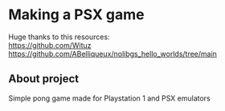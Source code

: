 # Making a PSX game
Huge thanks to this resources:   
  https://github.com/Wituz  
  https://github.com/ABelliqueux/nolibgs_hello_worlds/tree/main  

## About project
Simple pong game made for Playstation 1 and PSX emulators
